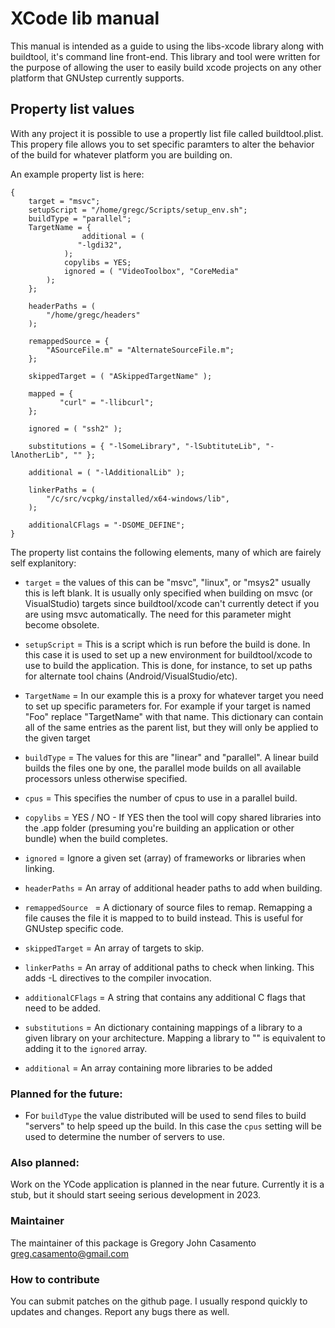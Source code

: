 # XCode lib manual

This manual is intended as a guide to using the libs-xcode library along with buildtool, it's command line front-end.   This library and tool were written for the purpose of allowing the user to easily build xcode projects on any other platform that GNUstep currently supports.

## Property list values

With any project it is possible to use a propertly list file called buildtool.plist.  This propery file allows you to set specific paramters to alter the behavior of the build for whatever platform you are building on.

An example property list is here: 

```
{
    target = "msvc";
    setupScript = "/home/gregc/Scripts/setup_env.sh";
    buildType = "parallel";
    TargetName = {
                additional = (
			   "-lgdi32",
			);   
			copylibs = YES;
			ignored = ( "VideoToolbox", "CoreMedia"
		);
    }; 
        
    headerPaths = (
		"/home/gregc/headers"
    );

    remappedSource = {
		"ASourceFile.m" = "AlternateSourceFile.m";
    };

    skippedTarget = ( "ASkippedTargetName" );

	mapped = {
	       "curl" = "-llibcurl";
    };

    ignored = ( "ssh2" );

    substitutions = { "-lSomeLibrary", "-lSubtituteLib", "-lAnotherLib", "" };

    additional = ( "-lAdditionalLib" );

    linkerPaths = (
	    "/c/src/vcpkg/installed/x64-windows/lib",
    );

    additionalCFlags = "-DSOME_DEFINE";
}
```

The property list contains the following elements, many of which are fairely self explanitory:

* ```target``` = the values of this can be "msvc", "linux", or "msys2" usually this is left blank.   It is usually only specified when building on msvc (or VisualStudio) targets since buildtool/xcode can't currently detect if you are using msvc automatically.  The need for this parameter might become obsolete.

* ```setupScript``` = This is a script which is run before the build is done.   In this case it is used to set up a new environment for buildtool/xcode to use to build the application.  This is done, for instance, to set up paths for alternate tool chains (Android/VisualStudio/etc).

* ```TargetName``` = In our example this is a proxy for whatever target you need to set up specific parameters for.  For example if your target is named "Foo" replace "TargetName" with that name.   This dictionary can contain all of the same entries as the parent list, but they will only be applied to the given target

* ```buildType``` = The values for this are "linear" and "parallel".  A linear build builds the files one by one, the parallel mode builds on all available processors unless otherwise specified.

* ```cpus``` = This specifies the number of cpus to use in a parallel build.

* ```copylibs``` = YES / NO - If YES then the tool will copy shared libraries into the .app folder (presuming you're building an application or other bundle) when the build completes.

* ```ignored``` = Ignore a given set (array) of frameworks or libraries when linking.

* ```headerPaths``` = An array of additional header paths to add when building.

* ```remappedSource	``` = A dictionary of source files to remap.  Remapping a file causes the file it is mapped to to build instead.  This is useful for GNUstep specific code.

* ```skippedTarget``` = An array of targets to skip.

* ```linkerPaths``` = An array of additional paths to check when linking.  This adds -L directives to the compiler invocation.

* ```additionalCFlags``` = A string that contains any additional C flags that need to be added.

* ```substitutions``` = An dictionary containing mappings of a library to a given library on your architecture.  Mapping a library to "" is equivalent to adding it to the ```ignored``` array.

* ```additional``` = An array containing more libraries to be added

### Planned for the future:

* For ```buildType``` the value distributed will be used to send files to build "servers" to help speed up the build.  In this case the ```cpus``` setting will be used to determine the number of servers to use.

### Also planned:

Work on the YCode application is planned in the near future.  Currently it is a stub, but it should start seeing serious development in 2023.

### Maintainer

The maintainer of this package is Gregory John Casamento <greg.casamento@gmail.com>

### How to contribute

You can submit patches on the github page.   I usually respond quickly to updates and changes.  Report any bugs there as well.
